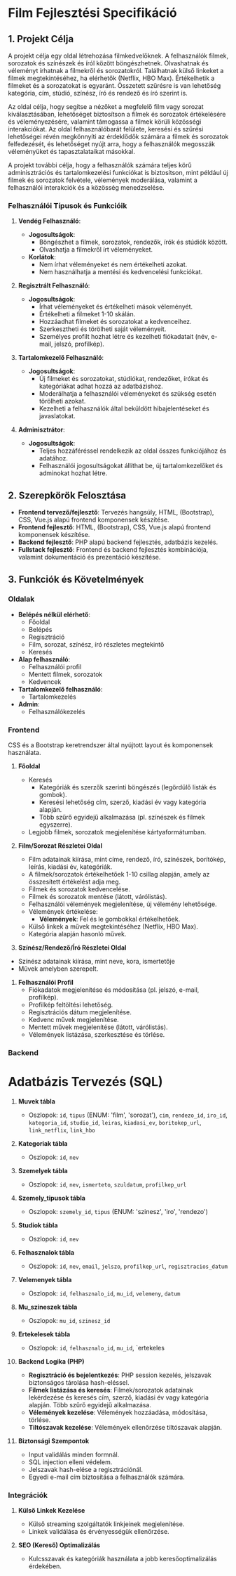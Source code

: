 # Film Fejlesztési Specifikáció

## 1. Projekt Célja
A projekt célja egy oldal létrehozása filmkedvelőknek. A felhasználók filmek, sorozatok és színészek és íról között böngészhetnek. Olvashatnak és véleményt írhatnak a filmekről és sorozatokról. Találhatnak külső linkeket a filmek megtekintéséhez, ha elérhetők (Netflix, HBO Max). Értékelhetik a filmeket és a sorozatokat is egyaránt. Összetett szűrésre is van lehetőség kategória, cím, stúdió, színész, író és rendező és író szerint is.

Az oldal célja, hogy segítse a nézőket a megfelelő film vagy sorozat kiválasztásában, lehetőséget biztosítson a filmek és sorozatok értékelésére és véleményezésére, valamint támogassa a filmek körüli közösségi interakciókat. Az oldal felhasználóbarát felülete, keresési és szűrési lehetőségei révén megkönnyíti az érdeklődők számára a filmek és sorozatok felfedezését, és lehetőséget nyújt arra, hogy a felhasználók megosszák véleményüket és tapasztalataikat másokkal.

A projekt további célja, hogy a felhasználók számára teljes körű adminisztrációs és tartalomkezelési funkciókat is biztosítson, mint például új filmek és sorozatok felvétele, vélemények moderálása, valamint a felhasználói interakciók és a közösség menedzselése.

### Felhasználói Típusok és Funkcióik

1. **Vendég Felhasználó**:
   - **Jogosultságok**:
     - Böngészhet a filmek, sorozatok, rendezők, írók és stúdiók között.
     - Olvashatja a filmekről írt véleményeket.
   - **Korlátok**:
     - Nem írhat véleményeket és nem értékelheti azokat.
     - Nem használhatja a mentési és kedvencelési funkciókat.

2. **Regisztrált Felhasználó**:
   - **Jogosultságok**:
     - Írhat véleményeket és értékelheti mások véleményét.
     - Értékelheti a filmeket 1-10 skálán.
     - Hozzáadhat filmeket és sorozatokat a kedvenceihez.
     - Szerkesztheti és törölheti saját véleményeit.
     - Személyes profilt hozhat létre és kezelheti fiókadatait (név, e-mail, jelszó, profilkép).

3. **Tartalomkezelő Felhasználó**:
   - **Jogosultságok**:
     - Új filmeket és sorozatokat, stúdiókat, rendezőket, írókat és kategóriákat adhat hozzá az adatbázishoz.
     - Moderálhatja a felhasználói véleményeket és szükség esetén törölheti azokat.
     - Kezelheti a felhasználók által beküldött hibajelentéseket és javaslatokat.

4. **Adminisztrátor**:
   - **Jogosultságok**:
     - Teljes hozzáféréssel rendelkezik az oldal összes funkciójához és adatához.
     - Felhasználói jogosultságokat állíthat be, új tartalomkezelőket és adminokat hozhat létre.

## 2. Szerepkörök Felosztása

- **Frontend tervező/fejlesztő**: Tervezés hangsúly, HTML, (Bootstrap), CSS, Vue.js alapú frontend komponensek készítése.
- **Frontend fejlesztő**: HTML, (Bootstrap), CSS, Vue.js alapú frontend komponensek készítése.
- **Backend fejlesztő**: PHP alapú backend fejlesztés, adatbázis kezelés.
- **Fullstack fejlesztő**: Frontend és backend fejlesztés kombinációja, valamint dokumentáció és prezentáció készítése.

## 3. Funkciók és Követelmények

### Oldalak
- **Belépés nélkül elérhető**:
  - Főoldal
  - Belépés
  - Regisztráció
  - Film, sorozat, színész, író részletes megtekintő
  - Keresés
- **Alap felhasználó**:
  - Felhasználói profil
  - Mentett filmek, sorozatok
  - Kedvencek
- **Tartalomkezelő felhasználó**:
  - Tartalomkezelés
- **Admin**:
  - Felhasználókezelés

### Frontend

CSS és a Bootstrap keretrendszer által nyújtott layout és komponensek használata. 

1. **Főoldal**
   - Keresés
     - Kategóriák és szerzők szerinti böngészés (legördülő listák és gombok).
     - Keresési lehetőség cím, szerző, kiadási év vagy kategória alapján.
     - Több szűrő egyidejű alkalmazása (pl. színészek és filmek egyszerre).
   - Legjobb filmek, sorozatok megjelenítése kártyaformátumban.

2. **Film/Sorozat Részletei Oldal**
   - Film adatainak kiírása, mint címe, rendező, író, színészek, borítókép, leírás, kiadási év, kategóriák.
   - A filmek/sorozatok értékelhetőek 1-10 csillag alapján, amely az összesített értékelést adja meg.
   - Filmek és sorozatok kedvencelése.
   - Filmek és sorozatok mentése (látott, várólistás).
   - Felhasználói vélemények megjelenítése, új vélemény lehetősége.
   - Vélemények értékelése:
     - **Vélemények**: Fel és le gombokkal értékelhetőek.
   - Külső linkek a művek megtekintéséhez (Netflix, HBO Max).
   - Kategória alapján hasonló művek.

3. **Színész/Rendező/Író Részletei Oldal**
- Színész adatainak kiírása, mint neve, kora, ismertetője
- Művek amelyben szerepelt.

1. **Felhasználói Profil**
   - Fiókadatok megjelenítése és módosítása (pl. jelszó, e-mail, profilkép).
   - Profilkép feltöltési lehetőség.
   - Regisztrációs dátum megjelenítése.
   - Kedvenc művek megjelenítése.
   - Mentett művek megjelenítése (látott, várólistás).
   - Vélemények listázása, szerkesztése és törlése.

### Backend

# Adatbázis Tervezés (SQL)
1. **Muvek tábla**
   - Oszlopok: `id`, `tipus` (ENUM: 'film', 'sorozat'), `cim`, `rendezo_id`, `iro_id`, `kategoria_id`, `studio_id`, `leiras`, `kiadasi_ev`, `boritokep_url`, `link_netflix`, `link_hbo`
2. **Kategoriak tábla**
   - Oszlopok: `id`, `nev`
3. **Szemelyek tábla**
   - Oszlopok: `id`, `nev`, `ismerteto`, `szuldatum`, `profilkep_url`
4. **Szemely_tipusok tábla**
   - Oszlopok: `szemely_id`, `tipus` (ENUM: 'szinesz', 'iro', 'rendezo')
5. **Studiok tábla**
   - Oszlopok: `id`, `nev`
6. **Felhasznalok tábla**
   - Oszlopok: `id`, `nev`, `email`, `jelszo`, `profilkep_url`, `regisztracios_datum`
7. **Velemenyek tábla**
   - Oszlopok: `id`, `felhasznalo_id`, `mu_id`, `velemeny`, `datum`
8. **Mu_szineszek tábla**
   - Oszlopok: `mu_id`, `szinesz_id`
9. **Ertekelesek tábla**
   - Oszlopok: `id`, `felhasznalo_id`, `mu_id`, `ertekeles

2. **Backend Logika (PHP)**
   - **Regisztráció és bejelentkezés**: PHP session kezelés, jelszavak biztonságos tárolása hash-eléssel.
   - **Filmek listázása és keresés**: Filmek/sorozatok adatainak lekérdezése és keresés cím, szerző, kiadási év vagy kategória alapján. Több szűrő egyidejű alkalmazása.
   - **Vélemények kezelése**: Vélemények hozzáadása, módosítása, törlése.
   - **Tiltószavak kezelése**: Vélemények ellenőrzése tiltószavak alapján.

3. **Biztonsági Szempontok**
   - Input validálás minden formnál.
   - SQL injection elleni védelem.
   - Jelszavak hash-elése a regisztrációnál.
   - Egyedi e-mail cím biztosítása a felhasználók számára.

### Integrációk

1. **Külső Linkek Kezelése**
   - Külső streaming szolgáltatók linkjeinek megjelenítése.
   - Linkek validálása és érvényességük ellenőrzése.

2. **SEO (Kereső) Optimalizálás**
   - Kulcsszavak és kategóriák használata a jobb keresőoptimalizálás érdekében.


